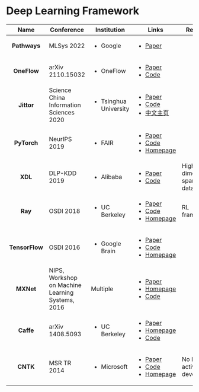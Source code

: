 # Deep Learning Framework

|      Name      | Conference                                       | Institution                           | Links                                                                                                                                                                                                                                                                                                                        | Remarks                       |
| :------------: | ------------------------------------------------ | ------------------------------------- | ---------------------------------------------------------------------------------------------------------------------------------------------------------------------------------------------------------------------------------------------------------------------------------------------------------------------------- | ----------------------------- |
|  **Pathways**  | MLSys 2022                                       | <ul><li>Google</li></ul>              | <ul><li><a href="https://proceedings.mlsys.org/paper/2022/hash/98dce83da57b0395e163467c9dae521b-Abstract.html">Paper</a></li></ul>                                                                                                                                                                                           |                               |
|   **OneFlow**  | arXiv 2110.15032                                 | <ul><li>OneFlow</li></ul>             | <ul><li><a href="https://arxiv.org/abs/2110.15032">Paper</a></li><li><a href="https://github.com/Oneflow-Inc/oneflow">Code</a></li></ul>                                                                                                                                                                                     |                               |
|   **Jittor**   | Science China Information Sciences 2020          | <ul><li>Tsinghua University</li></ul> | <ul><li><a href="http://scis.scichina.com/en/2020/222103.pdf">Paper</a></li><li><a href="https://github.com/Jittor/Jittor">Code</a></li><li><a href="https://cg.cs.tsinghua.edu.cn/jittor/">中文主页</a></li></ul>                                                                                                               |                               |
|   **PyTorch**  | NeurIPS 2019                                     | <ul><li>FAIR</li></ul>                | <ul><li><a href="https://proceedings.neurips.cc/paper/2019/file/bdbca288fee7f92f2bfa9f7012727740-Paper.pdf">Paper</a></li><li><a href="https://github.com/pytorch/pytorch">Code</a></li><li><a href="https://pytorch.org/">Homepage</a></li></ul>                                                                            |                               |
|     **XDL**    | DLP-KDD 2019                                     | <ul><li>Alibaba</li></ul>             | <ul><li><a href="https://dl.acm.org/doi/10.1145/3326937.3341255">Paper</a></li><li><a href="https://github.com/alibaba/x-deeplearning">Code</a></li></ul>                                                                                                                                                                    | High-dimensional sparse data. |
|     **Ray**    | OSDI 2018                                        | <ul><li>UC Berkeley</li></ul>         | <ul><li><a href="https://www.usenix.org/conference/osdi18/presentation/moritz">Paper</a></li><li><a href="https://github.com/ray-project/ray">Code</a></li><li><a href="https://www.ray.io/">Homepage</a></li></ul>                                                                                                          | RL framework.                 |
| **TensorFlow** | OSDI 2016                                        | <ul><li>Google Brain</li></ul>        | <ul><li><a href="https://www.usenix.org/system/files/conference/osdi16/osdi16-abadi.pdf">Paper</a></li><li><a href="https://github.com/tensorflow/tensorflow">Code</a></li><li><a href="https://www.tensorflow.org/">Homepage</a></li></ul>                                                                                  |                               |
|    **MXNet**   | NIPS, Workshop on Machine Learning Systems, 2016 | Multiple                              | <ul><li><a href="https://arxiv.org/abs/1512.01274">Paper</a></li><li><a href="https://mxnet.apache.org/">Homepage</a></li><li><a href="https://github.com/apache/mxnet">Code</a></li></ul>                                                                                                                                   |                               |
|    **Caffe**   | arXiv 1408.5093                                  | <ul><li>UC Berkeley</li></ul>         | <ul><li><a href="https://arxiv.org/abs/1408.5093">Paper</a></li><li><a href="http://caffe.berkeleyvision.org/">Homepage</a></li><li><a href="https://github.com/BVLC/Caffe/">Code</a></li></ul>                                                                                                                              |                               |
|    **CNTK**    | MSR TR 2014                                      | <ul><li>Microsoft</li></ul>           | <ul><li><a href="https://www.microsoft.com/en-us/research/publication/an-introduction-to-computational-networks-and-the-computational-network-toolkit/">Paper</a></li><li><a href="https://github.com/microsoft/CNTK">Code</a></li><li><a href="https://learn.microsoft.com/en-us/cognitive-toolkit/">Homepage</a></li></ul> | No longer actively developed. |
